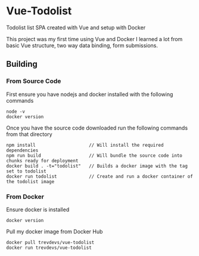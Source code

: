 # Vue-Todolist
Todolist list SPA created with Vue and setup with Docker

This project was my first time using Vue and Docker I learned a lot from basic Vue structure, two way data binding, form submissions. 

## Building
### From Source Code
First ensure you have nodejs and docker installed with the following commands
```
node -v
docker version
```
Once you have the source code downloaded run the following commands from that directory
```
npm install                    // Will install the required dependencies
npm run build                  // Will bundle the source code into chunks ready for deployment
docker build . -t="todolist"   // Builds a docker image with the tag set to todolist
docker run todolist            // Create and run a docker container of the todolist image
```
### From Docker
Ensure docker is installed
```
docker version
```
Pull my docker image from Docker Hub
```
docker pull trevdevs/vue-todolist
docker run trevdevs/vue-todolist
```
